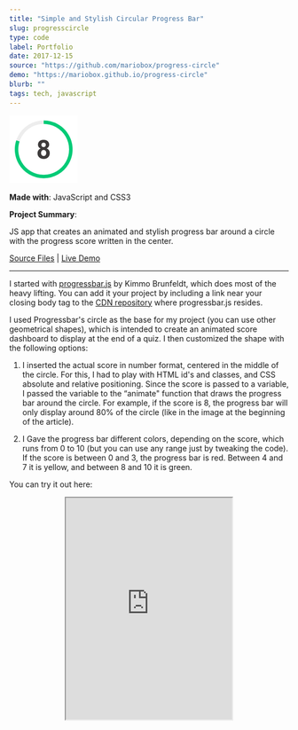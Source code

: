 ```yaml
---
title: "Simple and Stylish Circular Progress Bar"
slug: progresscircle
type: code
label: Portfolio
date: 2017-12-15
source: "https://github.com/mariobox/progress-circle"
demo: "https://mariobox.github.io/progress-circle"
blurb: ""
tags: tech, javascript
---
```


<img src="../img/progresscircle.png" />

**Made with**: <i class="icon-javascript-alt"></i> JavaScript and <i class="icon-css3-alt"></i> CSS3

**Project Summary**:

JS app that creates an animated and stylish progress bar around a circle with the progress score written in the center.

[Source Files](https://github.com/mariobox/progress-circle) | [Live Demo](https://mariobox.github.io/progress-circle)<hr class="art" />

I started with [progressbar.js](https://kimmobrunfeldt.github.io/progressbar.js/) by Kimmo Brunfeldt, which does most of the heavy lifting. You can add it your project by including a link near your closing body tag to the [CDN repository](https://cdn.rawgit.com/kimmobrunfeldt/progressbar.js/0.5.6/dist/progressbar.js) where progressbar.js resides.

I used Progressbar's circle as the base for my project (you can use other geometrical shapes), which is intended to create an animated score dashboard to display at the end of a quiz. I then customized the shape with the following options:

1. I inserted the actual score in number format, centered in the middle of the circle. For this, I had to play with HTML id's and classes, and CSS absolute and relative positioning. Since the score is passed to a variable, I passed the variable to the &#8220;animate" function that draws the progress bar around the circle. For example, if the score is 8, the progress bar will only display around 80% of the circle (like in the image at the beginning of the article).

2. I Gave the progress bar different colors, depending on the score, which runs from 0 to 10 (but you can use any range just by tweaking the code). If the score is between 0 and 3, the progress bar is red. Between 4 and 7 it is yellow, and between 8 and 10 it is green.

You can try it out here:

<div style="text-align: center">
<iframe src="https://mariobox.github.io/progress-circle" style="height: 400px; border=none;"></iframe>
</div>
